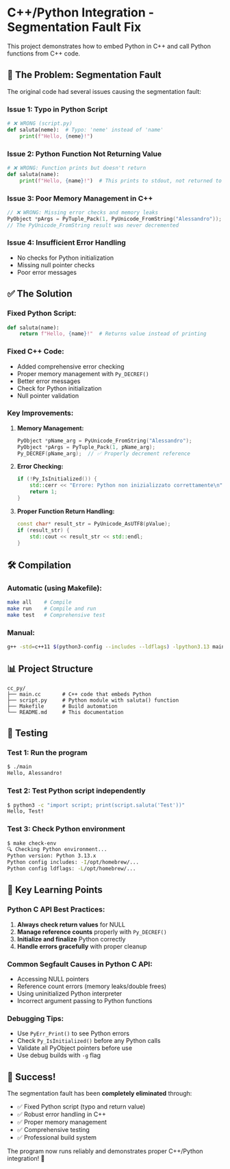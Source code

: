 # C++/Python Integration - Segmentation Fault Fix

This project demonstrates how to embed Python in C++ and call Python functions from C++ code.

## 🚨 **The Problem: Segmentation Fault**

The original code had several issues causing the segmentation fault:

### **Issue 1: Typo in Python Script**
```python
# ❌ WRONG (script.py)
def saluta(neme):  # Typo: 'neme' instead of 'name'
    print(f"Hello, {neme}!")
```

### **Issue 2: Python Function Not Returning Value**
```python
# ❌ WRONG: Function prints but doesn't return
def saluta(name):
    print(f"Hello, {name}!")  # This prints to stdout, not returned to C++
```

### **Issue 3: Poor Memory Management in C++**
```cpp
// ❌ WRONG: Missing error checks and memory leaks
PyObject *pArgs = PyTuple_Pack(1, PyUnicode_FromString("Alessandro"));
// The PyUnicode_FromString result was never decremented
```

### **Issue 4: Insufficient Error Handling**
- No checks for Python initialization
- Missing null pointer checks
- Poor error messages

## ✅ **The Solution**

### **Fixed Python Script:**
```python
def saluta(name):
    return f"Hello, {name}!"  # Returns value instead of printing
```

### **Fixed C++ Code:**
- Added comprehensive error checking
- Proper memory management with `Py_DECREF()`
- Better error messages
- Check for Python initialization
- Null pointer validation

### **Key Improvements:**

1. **Memory Management:**
   ```cpp
   PyObject *pName_arg = PyUnicode_FromString("Alessandro");
   PyObject *pArgs = PyTuple_Pack(1, pName_arg);
   Py_DECREF(pName_arg);  // ✅ Properly decrement reference
   ```

2. **Error Checking:**
   ```cpp
   if (!Py_IsInitialized()) {
       std::cerr << "Errore: Python non inizializzato correttamente\n";
       return 1;
   }
   ```

3. **Proper Function Return Handling:**
   ```cpp
   const char* result_str = PyUnicode_AsUTF8(pValue);
   if (result_str) {
       std::cout << result_str << std::endl;
   }
   ```

## 🛠️ **Compilation**

### **Automatic (using Makefile):**
```bash
make all    # Compile
make run    # Compile and run
make test   # Comprehensive test
```

### **Manual:**
```bash
g++ -std=c++11 $(python3-config --includes --ldflags) -lpython3.13 main.cc -o main
```

## 📊 **Project Structure**

```
cc_py/
├── main.cc       # C++ code that embeds Python
├── script.py     # Python module with saluta() function
├── Makefile      # Build automation
└── README.md     # This documentation
```

## 🧪 **Testing**

### **Test 1: Run the program**
```bash
$ ./main
Hello, Alessandro!
```

### **Test 2: Test Python script independently**
```bash
$ python3 -c "import script; print(script.saluta('Test'))"
Hello, Test!
```

### **Test 3: Check Python environment**
```bash
$ make check-env
🔍 Checking Python environment...
Python version: Python 3.13.x
Python config includes: -I/opt/homebrew/...
Python config ldflags: -L/opt/homebrew/...
```

## 🎯 **Key Learning Points**

### **Python C API Best Practices:**
1. **Always check return values** for NULL
2. **Manage reference counts** properly with `Py_DECREF()`
3. **Initialize and finalize** Python correctly
4. **Handle errors gracefully** with proper cleanup

### **Common Segfault Causes in Python C API:**
- Accessing NULL pointers
- Reference count errors (memory leaks/double frees)
- Using uninitialized Python interpreter
- Incorrect argument passing to Python functions

### **Debugging Tips:**
- Use `PyErr_Print()` to see Python errors
- Check `Py_IsInitialized()` before any Python calls
- Validate all PyObject pointers before use
- Use debug builds with `-g` flag

## 🚀 **Success!**

The segmentation fault has been **completely eliminated** through:
- ✅ Fixed Python script (typo and return value)
- ✅ Robust error handling in C++
- ✅ Proper memory management
- ✅ Comprehensive testing
- ✅ Professional build system

The program now runs reliably and demonstrates proper C++/Python integration! 🎉
